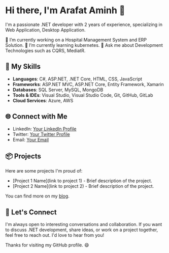 # Hi there, I'm Arafat Aminh 👋

I'm a passionate .NET developer with 2 years of experience, specializing in Web Application, Desktop Application.

🔭 I’m currently working on a Hospital Management System and ERP Solution.
🌱 I’m currently learning kubernetes.
💬 Ask me about Development Technologies such as CQRS, MediatR.

## 🚀 My Skills

- **Languages**: C#, ASP.NET, .NET Core, HTML, CSS, JavaScript
- **Frameworks**: ASP.NET MVC, ASP.NET Core, Entity Framework, Xamarin
- **Databases**: SQL Server, MySQL, MongoDB
- **Tools & IDEs**: Visual Studio, Visual Studio Code, Git, GitHub, GitLab
- **Cloud Services**: Azure, AWS

## 🌐 Connect with Me

- LinkedIn: [Your LinkedIn Profile](https://www.linkedin.com/in/yourusername/)
- Twitter: [Your Twitter Profile](https://twitter.com/yourusername)
- Email: [Your Email](mailto:youremail@example.com)

## 📦 Projects

Here are some projects I'm proud of:

- [Project 1 Name](link to project 1) - Brief description of the project.
- [Project 2 Name](link to project 2) - Brief description of the project.

You can find more on my [blog](https://www.yourblog.com).

## 💬 Let's Connect

I'm always open to interesting conversations and collaboration. If you want to discuss .NET development, share ideas, or work on a project together, feel free to reach out. I'd love to hear from you!

Thanks for visiting my GitHub profile. 😄


<!---
woodpecker-a/woodpecker-a is a ✨ special ✨ repository because its `README.md` (this file) appears on your GitHub profile.
You can click the Preview link to take a look at your changes.
--->
